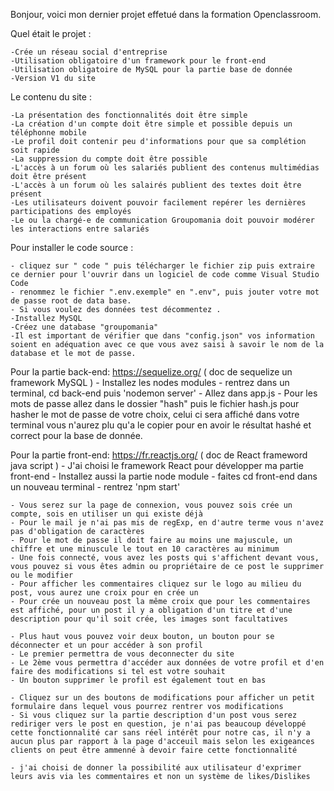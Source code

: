 Bonjour, voici mon dernier projet effetué dans la formation Openclassroom.

Quel était le projet : 

    -Crée un réseau social d'entreprise
    -Utilisation obligatoire d'un framework pour le front-end
    -Utilisation obligatoire de MySQL pour la partie base de donnée
    -Version V1 du site 

Le contenu du site : 

    -La présentation des fonctionnalités doit être simple
    -La création d'un compte doit être simple et possible depuis un téléphonne mobile
    -Le profil doit contenir peu d'informations pour que sa complétion soit rapide
    -La suppression du compte doit être possible
    -L'accès à un forum où les salariés publient des contenus multimédias doit être présent
    -L'accès à un forum où les salairés publient des textes doit être présent
    -Les utilisateurs doivent pouvoir facilement repérer les dernières participations des employés
    -Le ou la chargé-e de communication Groupomania doit pouvoir modérer les interactions entre salariés

Pour installer le code source : 

    - cliquez sur " code " puis télécharger le fichier zip puis extraire ce dernier pour l'ouvrir dans un logiciel de code comme Visual Studio Code
    - renommez le fichier ".env.exemple" en ".env", puis jouter votre mot de passe root de data base. 
    - Si vous voulez des données test décommentez .
    -Installez MySQL
    -Créez une database "groupomania"
    -Il est important de vérifier que dans "config.json" vos information soient en adéquation avec ce que vous avez saisi à savoir le nom de la database et le mot de passe.


Pour la partie back-end: 
    https://sequelize.org/ ( doc de sequelize un framework MySQL )
    - Installez les nodes modules
    - rentrez dans un terminal, cd back-end puis 'nodemon server'
    - Allez dans app.js 
    - Pour les mots de passe allez dans le dossier "hash" puis le fichier hash.js pour hasher le mot de passe de votre choix, celui ci sera affiché dans votre terminal vous n'aurez plu qu'a 
    le copier pour en avoir le résultat hashé et correct pour la base de donnée.
   

Pour la partie front-end: 
    https://fr.reactjs.org/ ( doc de React frameword java script )
    - J'ai choisi le framework React pour développer ma partie front-end
    - Installez aussi la partie node module
    - faites cd front-end dans un nouveau terminal
    - rentrez 'npm start'
    
    - Vous serez sur la page de connexion, vous pouvez sois crée un compte, sois en utiliser un qui existe déjà
    - Pour le mail je n'ai pas mis de regExp, en d'autre terme vous n'avez pas d'obligation de caractères
    - Pour le mot de passe il doit faire au moins une majuscule, un chiffre et une minuscule le tout en 10 caractères au minimum
    - Une fois connecté, vous avez les posts qui s'affichent devant vous, vous pouvez si vous êtes admin ou propriétaire de ce post le supprimer ou le modifier
    - Pour afficher les commentaires cliquez sur le logo au milieu du post, vous aurez une croix pour en crée un
    - Pour crée un nouveau post la même croix que pour les commentaires est affiché, pour un post il y a obligation d'un titre et d'une description pour qu'il soit crée, les images sont facultatives

    - Plus haut vous pouvez voir deux bouton, un bouton pour se déconnecter et un pour accéder à son profil
    - Le premier permettra de vous deconnecter du site
    - Le 2ème vous permettra d'accéder aux données de votre profil et d'en faire des modifications si tel est votre souhait
    - Un bouton supprimer le profil est également tout en bas

    - Cliquez sur un des boutons de modifications pour afficher un petit formulaire dans lequel vous pourrez rentrer vos modifications
    - Si vous cliquez sur la partie description d'un post vous serez rediriger vers le post en question, je n'ai pas beaucoup développé cette fonctionnalité car sans réel intérêt pour notre cas, il n'y a aucun plus par rapport à la page d'acceuil mais selon les exigeances clients on peut être ammenné à devoir faire cette fonctionnalité

    - j'ai choisi de donner la possibilité aux utilisateur d'exprimer leurs avis via les commentaires et non un système de likes/Dislikes


    